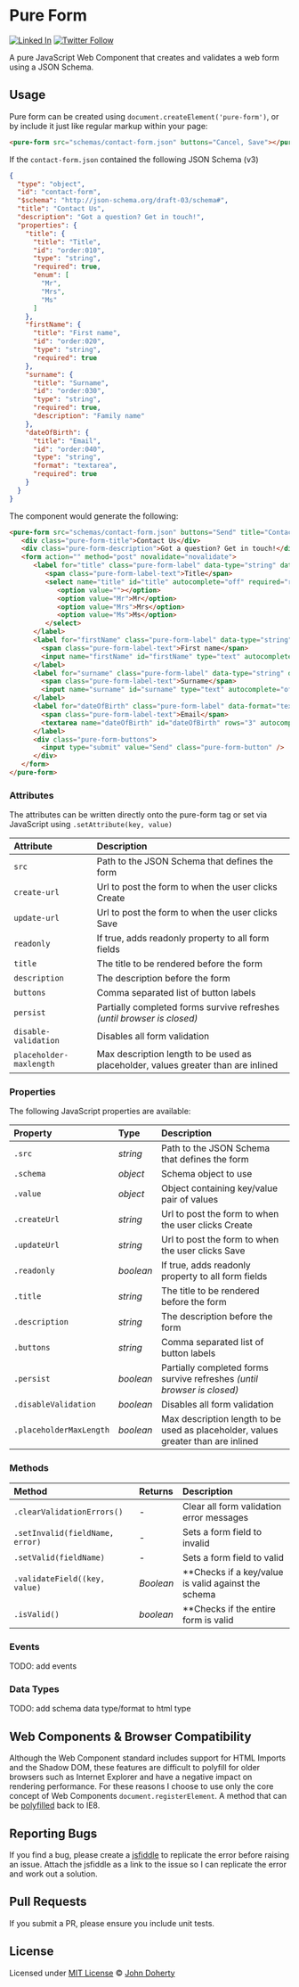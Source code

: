 # Pure Form

[![Linked In](https://img.shields.io/badge/Linked-In-blue.svg)](https://www.linkedin.com/in/john-i-doherty) [![Twitter Follow](https://img.shields.io/twitter/follow/CambridgeMVP.svg?style=social&label=Twitter&style=plastic)](https://twitter.com/CambridgeMVP)

<!--JSON Schema driven Form written in pure JavaScript as a Web Component-->

A pure JavaScript Web Component that creates and validates a web form using a JSON Schema.

## Usage

Pure form can be created using `document.createElement('pure-form')`, or by include it just like regular markup within your page:

```html
<pure-form src="schemas/contact-form.json" buttons="Cancel, Save"></pure-form>
```

If the `contact-form.json` contained the following JSON Schema (v3)

```json
{
  "type": "object",
  "id": "contact-form",
  "$schema": "http://json-schema.org/draft-03/schema#",
  "title": "Contact Us",
  "description": "Got a question? Get in touch!",
  "properties": {
    "title": {
      "title": "Title",
      "id": "order:010",
      "type": "string",
      "required": true,
      "enum": [
        "Mr",
        "Mrs",
        "Ms"
      ]
    },
    "firstName": {
      "title": "First name",
      "id": "order:020",
      "type": "string",
      "required": true
    },
    "surname": {
      "title": "Surname",
      "id": "order:030",
      "type": "string",
      "required": true,
      "description": "Family name"
    },
    "dateOfBirth": {
      "title": "Email",
      "id": "order:040",
      "type": "string",
      "format": "textarea",
      "required": true
    }
  }
}
```

The component would generate the following:

```html
<pure-form src="schemas/contact-form.json" buttons="Send" title="Contact Us" description="Got a question? Get in touch!">
   <div class="pure-form-title">Contact Us</div>
   <div class="pure-form-description">Got a question? Get in touch!</div>
   <form action="" method="post" novalidate="novalidate">
      <label for="title" class="pure-form-label" data-type="string" data-required="true" data-error="This field must have a value">
         <span class="pure-form-label-text">Title</span>
         <select name="title" id="title" autocomplete="off" required="required" autofocus="true" data-invalid="true">
            <option value=""></option>
            <option value="Mr">Mr</option>
            <option value="Mrs">Mrs</option>
            <option value="Ms">Ms</option>
         </select>
      </label>
      <label for="firstName" class="pure-form-label" data-type="string" data-required="true">
        <span class="pure-form-label-text">First name</span>
        <input name="firstName" id="firstName" type="text" autocomplete="off" required="required" />
      </label>
      <label for="surname" class="pure-form-label" data-type="string" data-required="true" />
        <span class="pure-form-label-text">Surname</span>
        <input name="surname" id="surname" type="text" autocomplete="off" required="required" placeholder="Family name" />
      </label>
      <label for="dateOfBirth" class="pure-form-label" data-format="textarea" data-type="string" data-required="true">
        <span class="pure-form-label-text">Email</span>
        <textarea name="dateOfBirth" id="dateOfBirth" rows="3" autocomplete="off" required="required"></textarea>
      </label>
      <div class="pure-form-buttons">
        <input type="submit" value="Send" class="pure-form-button" />
      </div>
   </form>
</pure-form>
```

### Attributes

The attributes can be written directly onto the pure-form tag or set via JavaScript using `.setAttribute(key, value)`

| Attribute | Description |
| :--- |  :--- |
| `src`  | Path to the JSON Schema that defines the form |
| `create-url` | Url to post the form to when the user clicks Create
| `update-url` | Url to post the form to when the user clicks Save
| `readonly` | If true, adds readonly property to all form fields
| `title` | The title to be rendered before the form
| `description` | The description before the form
| `buttons` | Comma separated list of button labels
| `persist` | Partially completed forms survive refreshes _(until browser is closed)_
| `disable-validation` | Disables all form validation
| `placeholder-maxlength` | Max description length to be used as placeholder, values greater than are inlined

### Properties

The following JavaScript properties are available:

| Property | Type | Description |
| :--- | :--- | :--- |
| `.src` | _string_ | Path to the JSON Schema that defines the form |
| `.schema` | _object_ | Schema object to use |
| `.value` | _object_ | Object containing key/value pair of values |
| `.createUrl` | _string_ | Url to post the form to when the user clicks Create |
| `.updateUrl` | _string_ | Url to post the form to when the user clicks Save |
| `.readonly` | _boolean_ | If true, adds readonly property to all form fields |
| `.title` | _string_ | The title to be rendered before the form |
| `.description` | _string_ | The description before the form |
| `.buttons` | _string_ | Comma separated list of button labels |
| `.persist` | _boolean_ | Partially completed forms survive refreshes _(until browser is closed)_ |
| `.disableValidation` | _boolean_ | Disables all form validation |
| `.placeholderMaxLength` | _boolean_ | Max description length to be used as placeholder, values greater than are inlined


### Methods

| Method | Returns | Description |
| :--- | :--- | :--- |
| `.clearValidationErrors()` | - | Clear all form validation error messages |
| `.setInvalid(fieldName, error)` | - | Sets a form field to invalid |
| `.setValid(fieldName)` | - | Sets a form field to valid |
| `.validateField((key, value)` | _Boolean_ | **Checks if a key/value is valid against the schema |
| `.isValid()` | _boolean_ | **Checks if the entire form is valid |


### Events

TODO: add events

### Data Types

TODO: add schema data type/format to html type

## Web Components & Browser Compatibility

Although the Web Component standard includes support for HTML Imports and the Shadow DOM, these features are difficult to polyfill for older browsers such as Internet Explorer and have a negative impact on rendering performance. For these reasons I choose to use only the core concept of Web Components ```document.registerElement```. A method that can be [polyfilled](https://github.com/WebReflection/document-register-element) back to IE8.

## Reporting Bugs

If you find a bug, please create a [jsfiddle](https://jsfiddle.net) to replicate the error before raising an issue. Attach the jsfiddle as a link to the issue so I can replicate the error and work out a solution.

## Pull Requests

If you submit a PR, please ensure you include unit tests.

## License

Licensed under [MIT License](LICENSE) &copy; [John Doherty](http://www.johndoherty.info)